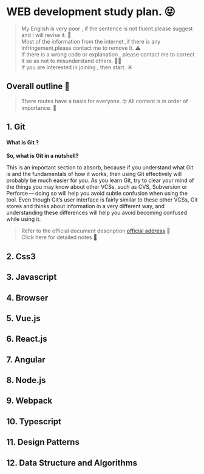 # WEB development study plan. 😝

> My English is very poor , if the sentence is not fluent.please suggest and I will revise it. 🤱  
> Most of the information from the internet ,if there is any infringement,please contact me to remove it. ⚠️  
> If there is a wrong code or explanation , please contact me to correct it so as not to misunderstand others. 🧑‍🍳  
> If you are interested in joining , then start. ☀️  

## Overall outline 🎈

> There routes have a basis for everyone. 🤓
> All content is in order of importance. 📖

<h2>1. Git</h2>  
  <h4>What is Git ?</h4>
    <b>So, what is Git in a nutshell?</b><br/>
    <p>
        This is an important section to absorb, because if you understand what Git is and the fundamentals of how it works, then using Git effectively will probably be much easier for you. As you learn Git, try to clear your mind of the things you may know about other VCSs, such as CVS, Subversion or Perforce — doing so will help you avoid subtle confusion when using the tool. Even though Git’s user interface is fairly similar to these other VCSs, Git stores and thinks about information in a very different way, and understanding these differences will help you avoid becoming confused while using it.
    </p>

  > Refer to the official document description [official address](https://git-scm.com/book/en/v2/Getting-Started-What-is-Git%3F) 🔗  
  > Click here for detailed notes [🔗](./example/1.git/README.md)  
  
<h2>2.  Css3</h2>
<h2>3.  Javascript</h2>
<h2>4.  Browser</h2>
<h2>5.  Vue.js</h2>
<h2>6.  React.js</h2>
<h2>7.  Angular</h2>
<h2>8.  Node.js</h2>
<h2>9.  Webpack</h2>
<h2>10. Typescript</h2>
<h2>11. Design Patterns</h2>
<h2>12. Data Structure and Algorithms</h2>

